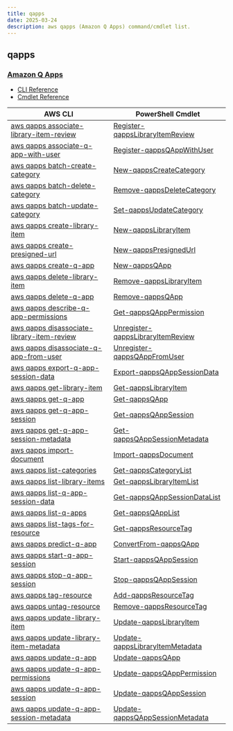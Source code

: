 ```yaml
---
title: qapps
date: 2025-03-24
description: aws qapps (Amazon Q Apps) command/cmdlet list.
---
```


## qapps

### [Amazon Q Apps](https://aws.amazon.com/q/business/)

* [CLI Reference](https://awscli.amazonaws.com/v2/documentation/api/latest/reference/qapps/index.html)
* [Cmdlet Reference](https://docs.aws.amazon.com/powershell/latest/reference/items/QApps_cmdlets.html)

|AWS CLI|PowerShell Cmdlet|
|----|----|
|[aws qapps associate-library-item-review](https://awscli.amazonaws.com/v2/documentation/api/latest/reference/qapps/associate-library-item-review.html)|[Register-qappsLibraryItemReview](https://docs.aws.amazon.com/powershell/latest/reference/items/Register-qappsLibraryItemReview.html)|
|[aws qapps associate-q-app-with-user](https://awscli.amazonaws.com/v2/documentation/api/latest/reference/qapps/associate-q-app-with-user.html)|[Register-qappsQAppWithUser](https://docs.aws.amazon.com/powershell/latest/reference/items/Register-qappsQAppWithUser.html)|
|[aws qapps batch-create-category](https://awscli.amazonaws.com/v2/documentation/api/latest/reference/qapps/batch-create-category.html)|[New-qappsCreateCategory](https://docs.aws.amazon.com/powershell/latest/reference/items/New-qappsCreateCategory.html)|
|[aws qapps batch-delete-category](https://awscli.amazonaws.com/v2/documentation/api/latest/reference/qapps/batch-delete-category.html)|[Remove-qappsDeleteCategory](https://docs.aws.amazon.com/powershell/latest/reference/items/Remove-qappsDeleteCategory.html)|
|[aws qapps batch-update-category](https://awscli.amazonaws.com/v2/documentation/api/latest/reference/qapps/batch-update-category.html)|[Set-qappsUpdateCategory](https://docs.aws.amazon.com/powershell/latest/reference/items/Set-qappsUpdateCategory.html)|
|[aws qapps create-library-item](https://awscli.amazonaws.com/v2/documentation/api/latest/reference/qapps/create-library-item.html)|[New-qappsLibraryItem](https://docs.aws.amazon.com/powershell/latest/reference/items/New-qappsLibraryItem.html)|
|[aws qapps create-presigned-url](https://awscli.amazonaws.com/v2/documentation/api/latest/reference/qapps/create-presigned-url.html)|[New-qappsPresignedUrl](https://docs.aws.amazon.com/powershell/latest/reference/items/New-qappsPresignedUrl.html)|
|[aws qapps create-q-app](https://awscli.amazonaws.com/v2/documentation/api/latest/reference/qapps/create-q-app.html)|[New-qappsQApp](https://docs.aws.amazon.com/powershell/latest/reference/items/New-qappsQApp.html)|
|[aws qapps delete-library-item](https://awscli.amazonaws.com/v2/documentation/api/latest/reference/qapps/delete-library-item.html)|[Remove-qappsLibraryItem](https://docs.aws.amazon.com/powershell/latest/reference/items/Remove-qappsLibraryItem.html)|
|[aws qapps delete-q-app](https://awscli.amazonaws.com/v2/documentation/api/latest/reference/qapps/delete-q-app.html)|[Remove-qappsQApp](https://docs.aws.amazon.com/powershell/latest/reference/items/Remove-qappsQApp.html)|
|[aws qapps describe-q-app-permissions](https://awscli.amazonaws.com/v2/documentation/api/latest/reference/qapps/describe-q-app-permissions.html)|[Get-qappsQAppPermission](https://docs.aws.amazon.com/powershell/latest/reference/items/Get-qappsQAppPermission.html)|
|[aws qapps disassociate-library-item-review](https://awscli.amazonaws.com/v2/documentation/api/latest/reference/qapps/disassociate-library-item-review.html)|[Unregister-qappsLibraryItemReview](https://docs.aws.amazon.com/powershell/latest/reference/items/Unregister-qappsLibraryItemReview.html)|
|[aws qapps disassociate-q-app-from-user](https://awscli.amazonaws.com/v2/documentation/api/latest/reference/qapps/disassociate-q-app-from-user.html)|[Unregister-qappsQAppFromUser](https://docs.aws.amazon.com/powershell/latest/reference/items/Unregister-qappsQAppFromUser.html)|
|[aws qapps export-q-app-session-data](https://awscli.amazonaws.com/v2/documentation/api/latest/reference/qapps/export-q-app-session-data.html)|[Export-qappsQAppSessionData](https://docs.aws.amazon.com/powershell/latest/reference/items/Export-qappsQAppSessionData.html)|
|[aws qapps get-library-item](https://awscli.amazonaws.com/v2/documentation/api/latest/reference/qapps/get-library-item.html)|[Get-qappsLibraryItem](https://docs.aws.amazon.com/powershell/latest/reference/items/Get-qappsLibraryItem.html)|
|[aws qapps get-q-app](https://awscli.amazonaws.com/v2/documentation/api/latest/reference/qapps/get-q-app.html)|[Get-qappsQApp](https://docs.aws.amazon.com/powershell/latest/reference/items/Get-qappsQApp.html)|
|[aws qapps get-q-app-session](https://awscli.amazonaws.com/v2/documentation/api/latest/reference/qapps/get-q-app-session.html)|[Get-qappsQAppSession](https://docs.aws.amazon.com/powershell/latest/reference/items/Get-qappsQAppSession.html)|
|[aws qapps get-q-app-session-metadata](https://awscli.amazonaws.com/v2/documentation/api/latest/reference/qapps/get-q-app-session-metadata.html)|[Get-qappsQAppSessionMetadata](https://docs.aws.amazon.com/powershell/latest/reference/items/Get-qappsQAppSessionMetadata.html)|
|[aws qapps import-document](https://awscli.amazonaws.com/v2/documentation/api/latest/reference/qapps/import-document.html)|[Import-qappsDocument](https://docs.aws.amazon.com/powershell/latest/reference/items/Import-qappsDocument.html)|
|[aws qapps list-categories](https://awscli.amazonaws.com/v2/documentation/api/latest/reference/qapps/list-categories.html)|[Get-qappsCategoryList](https://docs.aws.amazon.com/powershell/latest/reference/items/Get-qappsCategoryList.html)|
|[aws qapps list-library-items](https://awscli.amazonaws.com/v2/documentation/api/latest/reference/qapps/list-library-items.html)|[Get-qappsLibraryItemList](https://docs.aws.amazon.com/powershell/latest/reference/items/Get-qappsLibraryItemList.html)|
|[aws qapps list-q-app-session-data](https://awscli.amazonaws.com/v2/documentation/api/latest/reference/qapps/list-q-app-session-data.html)|[Get-qappsQAppSessionDataList](https://docs.aws.amazon.com/powershell/latest/reference/items/Get-qappsQAppSessionDataList.html)|
|[aws qapps list-q-apps](https://awscli.amazonaws.com/v2/documentation/api/latest/reference/qapps/list-q-apps.html)|[Get-qappsQAppList](https://docs.aws.amazon.com/powershell/latest/reference/items/Get-qappsQAppList.html)|
|[aws qapps list-tags-for-resource](https://awscli.amazonaws.com/v2/documentation/api/latest/reference/qapps/list-tags-for-resource.html)|[Get-qappsResourceTag](https://docs.aws.amazon.com/powershell/latest/reference/items/Get-qappsResourceTag.html)|
|[aws qapps predict-q-app](https://awscli.amazonaws.com/v2/documentation/api/latest/reference/qapps/predict-q-app.html)|[ConvertFrom-qappsQApp](https://docs.aws.amazon.com/powershell/latest/reference/items/ConvertFrom-qappsQApp.html)|
|[aws qapps start-q-app-session](https://awscli.amazonaws.com/v2/documentation/api/latest/reference/qapps/start-q-app-session.html)|[Start-qappsQAppSession](https://docs.aws.amazon.com/powershell/latest/reference/items/Start-qappsQAppSession.html)|
|[aws qapps stop-q-app-session](https://awscli.amazonaws.com/v2/documentation/api/latest/reference/qapps/stop-q-app-session.html)|[Stop-qappsQAppSession](https://docs.aws.amazon.com/powershell/latest/reference/items/Stop-qappsQAppSession.html)|
|[aws qapps tag-resource](https://awscli.amazonaws.com/v2/documentation/api/latest/reference/qapps/tag-resource.html)|[Add-qappsResourceTag](https://docs.aws.amazon.com/powershell/latest/reference/items/Add-qappsResourceTag.html)|
|[aws qapps untag-resource](https://awscli.amazonaws.com/v2/documentation/api/latest/reference/qapps/untag-resource.html)|[Remove-qappsResourceTag](https://docs.aws.amazon.com/powershell/latest/reference/items/Remove-qappsResourceTag.html)|
|[aws qapps update-library-item](https://awscli.amazonaws.com/v2/documentation/api/latest/reference/qapps/update-library-item.html)|[Update-qappsLibraryItem](https://docs.aws.amazon.com/powershell/latest/reference/items/Update-qappsLibraryItem.html)|
|[aws qapps update-library-item-metadata](https://awscli.amazonaws.com/v2/documentation/api/latest/reference/qapps/update-library-item-metadata.html)|[Update-qappsLibraryItemMetadata](https://docs.aws.amazon.com/powershell/latest/reference/items/Update-qappsLibraryItemMetadata.html)|
|[aws qapps update-q-app](https://awscli.amazonaws.com/v2/documentation/api/latest/reference/qapps/update-q-app.html)|[Update-qappsQApp](https://docs.aws.amazon.com/powershell/latest/reference/items/Update-qappsQApp.html)|
|[aws qapps update-q-app-permissions](https://awscli.amazonaws.com/v2/documentation/api/latest/reference/qapps/update-q-app-permissions.html)|[Update-qappsQAppPermission](https://docs.aws.amazon.com/powershell/latest/reference/items/Update-qappsQAppPermission.html)|
|[aws qapps update-q-app-session](https://awscli.amazonaws.com/v2/documentation/api/latest/reference/qapps/update-q-app-session.html)|[Update-qappsQAppSession](https://docs.aws.amazon.com/powershell/latest/reference/items/Update-qappsQAppSession.html)|
|[aws qapps update-q-app-session-metadata](https://awscli.amazonaws.com/v2/documentation/api/latest/reference/qapps/update-q-app-session-metadata.html)|[Update-qappsQAppSessionMetadata](https://docs.aws.amazon.com/powershell/latest/reference/items/Update-qappsQAppSessionMetadata.html)|

